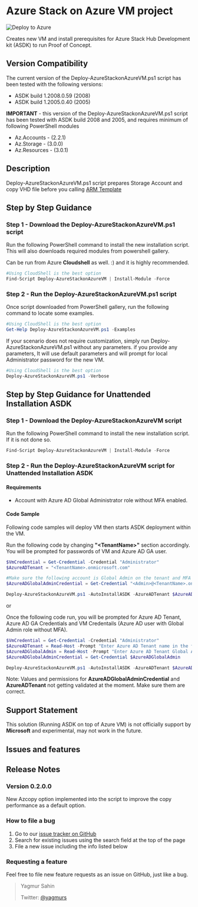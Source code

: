 # Azure Stack on Azure VM project

![Deploy to Azure](https://aka.ms/deploytoazurebutton)

Creates new VM and install prerequisites for Azure Stack Hub Development kit (ASDK) to run Proof of Concept.

## Version Compatibility

The current version of the Deploy-AzureStackonAzureVM.ps1 script has been tested with the following versions:

* ASDK build 1.2008.0.59 (2008)
* ASDK build 1.2005.0.40 (2005)

**IMPORTANT** - this version of the Deploy-AzureStackonAzureVM.ps1 script has been tested with ASDK build 2008 and 2005, and requires minimum of following PowerShell modules

* Az.Accounts - (2.2.1)
* Az.Storage - (3.0.0)
* Az.Resources - (3.0.1)

## Description

Deploy-AzureStackonAzureVM.ps1 script prepares Storage Account and copy VHD file before you calling [ARM Template](/ARMv2/azuredeploy.json)

## Step by Step Guidance

### Step 1 - Download the Deploy-AzureStackonAzureVM.ps1 script

Run the following PowerShell command to install the new installation script. This will also downloads required modules from powershell gallery.

Can be run from Azure **__Cloudshell__** as well. :) and it is highly recommended.

```powershell
#Using CloudShell is the best option
Find-Script Deploy-AzureStackonAzureVM | Install-Module -Force

```

### Step 2 - Run the Deploy-AzureStackonAzureVM.ps1 script

Once script downloaded from PowerShell gallery, run the following command to locate some examples. 

```powershell
#Using CloudShell is the best option
Get-Help Deploy-AzureStackonAzureVM.ps1 -Examples
```

If your scenario does not require customization, simply run Deploy-AzureStackonAzureVM.ps1 without any parameters.
if you provide any parameters, It will use default parameters and will prompt for local Administrator password for the new VM.

```powershell
#Using CloudShell is the best option
Deploy-AzureStackonAzureVM.ps1 -Verbose
```

## Step by Step Guidance for Unattended Installation ASDK

### Step 1 - Download the Deploy-AzureStackonAzureVM script

Run the following PowerShell command to install the new installation script. If it is not done so.

```powershell
Find-Script Deploy-AzureStackonAzureVM | Install-Module -Force
```

### Step 2 - Run the Deploy-AzureStackonAzureVM script for Unattended Installation ASDK

#### **Requirements**

* Account with Azure AD Global Administrator role without MFA enabled.

#### Code Sample

Following code samples will deploy VM then starts ASDK deployment within the VM.

Run the following code by changing **"\<TenantName>"** section accordingly. You will be prompted for passwords of VM and Azure AD GA user.

```powershell
$VmCredential = Get-Credential -Credential "Administrator"
$AzureADTenant = "<TenantName>.onmicrosoft.com"

#Make sure the following account is Global Admin on the tenant and MFA is not enabled.
$AzureADGlobalAdminCredential = Get-Credential "<Admin>@<TenantName>.onmicrosoft.com" 

Deploy-AzureStackonAzureVM.ps1 -AutoInstallASDK -AzureADTenant $AzureADTenant -AzureADGlobalAdminCredential $AzureADGlobalAdminCredential -VmCredential $VmCredential -Verbose
```

or

Once the following code run, you will be prompted for Azure AD Tenant, Azure AD GA Credentials and VM Credentails (Azure AD user with Global Admin role without MFA).

```powershell
$VmCredential = Get-Credential -Credential "Administrator"
$AzureADTenant = Read-Host -Prompt "Enter Azure AD Tenant name in the following format: <TenantName>.onmicrosoft.com"
$AzureADGlobalAdmin = Read-Host -Prompt "Enter Azure AD Tenant Global Administrator's UPN in the following format: <Admin>@<TenantName>.onmicrosoft.com"
$AzureADGlobalAdminCredential = Get-Credential $AzureADGlobalAdmin

Deploy-AzureStackonAzureVM.ps1 -AutoInstallASDK -AzureADTenant $AzureADTenant -AzureADGlobalAdminCredential $AzureADGlobalAdminCredential -VmCredential $VmCredential -Verbose
```

Note: Values and permissions for **AzureADGlobalAdminCredential** and **AzureADTenant** not getting validated at the moment. Make sure them are correct.

## Support Statement

This solution (Running ASDK on top of Azure VM) is not officially support by **Microsoft** and experimental, may not work in the future.

## Issues and features

## Release Notes

### Version 0.2.0.0

New Azcopy option implemented into the script to improve the copy performance as a default option.

### How to file a bug

1. Go to our [issue tracker on GitHub](https://github.com/yagmurs/AzureStack-VM-PoC/issues)
1. Search for existing issues using the search field at the top of the page
1. File a new issue including the info listed below

### Requesting a feature

Feel free to file new feature requests as an issue on GitHub, just like a bug.

 > Yagmur Sahin
 >
 > Twitter: [@yagmurs](https://twitter.com/yagmurs)
